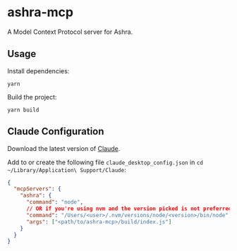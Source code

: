 # ashra-mcp

A Model Context Protocol server for Ashra.

## Usage

Install dependencies:

`yarn`

Build the project:

`yarn build`

## Claude Configuration

Download the latest version of [Claude](https://claude.ai/download).

Add to or create the following file `claude_desktop_config.json` in `cd ~/Library/Application\ Support/Claude`:

```json
{
  "mcpServers": {
    "ashra": {
      "command": "node",
      // OR if you're using nvm and the version picked is not preferred
      "command": "/Users/<user>/.nvm/versions/node/<version>/bin/node",
      "args": ["<path/to/ashra-mcp>/build/index.js"]
    }
  }
}
```
